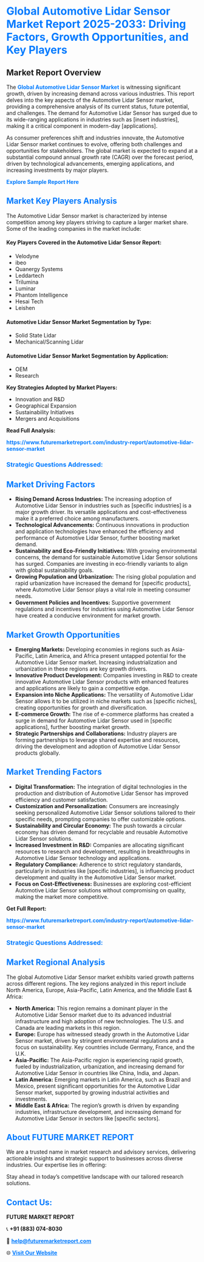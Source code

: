 <h1 style="color: #007BFF;">Global Automotive Lidar Sensor Market Report 2025-2033: Driving Factors, Growth Opportunities, and Key Players</h1>

<section id="overview">
<h2>Market Report Overview</h2>
<p>The <a href="https://www.futuremarketreport.com/industry-report/automotive-lidar-sensor-market" style="color: #007BFF; text-decoration: none;"><strong>Global Automotive Lidar Sensor Market</strong></a> is witnessing significant growth, driven by increasing demand across various industries. This report delves into the key aspects of the Automotive Lidar Sensor market, providing a comprehensive analysis of its current status, future potential, and challenges. The demand for Automotive Lidar Sensor has surged due to its wide-ranging applications in industries such as [insert industries], making it a critical component in modern-day [applications].</p>
<p>As consumer preferences shift and industries innovate, the Automotive Lidar Sensor market continues to evolve, offering both challenges and opportunities for stakeholders. The global market is expected to expand at a substantial compound annual growth rate (CAGR) over the forecast period, driven by technological advancements, emerging applications, and increasing investments by major players.</p>
</section>

<section id="overview">
<p><a href="https://www.futuremarketreport.com/request-sample/reportId=57057" style="color: #007BFF; text-decoration: none;"><strong>Explore Sample Report Here</strong></a></p>
</section>

<section id="key-players">
<h2 style="color: #007BFF;">Market Key Players Analysis</h2>
<p>The Automotive Lidar Sensor market is characterized by intense competition among key players striving to capture a larger market share. Some of the leading companies in the market include:</p>
<h4>Key Players Covered in the Automotive Lidar Sensor Report:</h4>
<ul><li>Velodyne</li><li>ibeo</li><li>Quanergy Systems</li><li>Leddartech</li><li>Trilumina</li><li>Luminar</li><li>Phantom Intelligence</li><li>Hesai Tech</li><li>Leishen</li></ul>
<h4>Automotive Lidar Sensor Market Segmentation by Type:</h4>
<ul><li>Solid State Lidar</li><li>Mechanical/Scanning Lidar</li></ul>

<h4>Automotive Lidar Sensor Market Segmentation by Application:</h4>
<ul><li>OEM</li><li>Research</li></ul>
<p><strong>Key Strategies Adopted by Market Players:</strong></p>
<ul>
<li>Innovation and R&D</li>
<li>Geographical Expansion</li>
<li>Sustainability Initiatives</li>
<li>Mergers and Acquisitions</li>
</ul>
</section>

<section>
<p><strong>Read Full Analysis: </strong></p><a href="https://www.futuremarketreport.com/industry-report/automotive-lidar-sensor-market" style="color: #007BFF; text-decoration: none;"><strong>https://www.futuremarketreport.com/industry-report/automotive-lidar-sensor-market</strong></a>
<h3 style="color: #007BFF;">Strategic Questions Addressed:</h3>
</section>

<section id="driving-factors">
<h2 style="color: #007BFF;">Market Driving Factors</h2>
<ul>
<li><strong>Rising Demand Across Industries:</strong> The increasing adoption of Automotive Lidar Sensor in industries such as [specific industries] is a major growth driver. Its versatile applications and cost-effectiveness make it a preferred choice among manufacturers.</li>
<li><strong>Technological Advancements:</strong> Continuous innovations in production and application technologies have enhanced the efficiency and performance of Automotive Lidar Sensor, further boosting market demand.</li>
<li><strong>Sustainability and Eco-Friendly Initiatives:</strong> With growing environmental concerns, the demand for sustainable Automotive Lidar Sensor solutions has surged. Companies are investing in eco-friendly variants to align with global sustainability goals.</li>
<li><strong>Growing Population and Urbanization:</strong> The rising global population and rapid urbanization have increased the demand for [specific products], where Automotive Lidar Sensor plays a vital role in meeting consumer needs.</li>
<li><strong>Government Policies and Incentives:</strong> Supportive government regulations and incentives for industries using Automotive Lidar Sensor have created a conducive environment for market growth.</li>
</ul>
</section>

<section id="growth-opportunities">
<h2 style="color: #007BFF;">Market Growth Opportunities</h2>
<ul>
<li><strong>Emerging Markets:</strong> Developing economies in regions such as Asia-Pacific, Latin America, and Africa present untapped potential for the Automotive Lidar Sensor market. Increasing industrialization and urbanization in these regions are key growth drivers.</li>
<li><strong>Innovative Product Development:</strong> Companies investing in R&D to create innovative Automotive Lidar Sensor products with enhanced features and applications are likely to gain a competitive edge.</li>
<li><strong>Expansion into Niche Applications:</strong> The versatility of Automotive Lidar Sensor allows it to be utilized in niche markets such as [specific niches], creating opportunities for growth and diversification.</li>
<li><strong>E-commerce Growth:</strong> The rise of e-commerce platforms has created a surge in demand for Automotive Lidar Sensor used in [specific applications], further boosting market growth.</li>
<li><strong>Strategic Partnerships and Collaborations:</strong> Industry players are forming partnerships to leverage shared expertise and resources, driving the development and adoption of Automotive Lidar Sensor products globally.</li>
</ul>
</section>

<section id="trending-factors">
<h2 style="color: #007BFF;">Market Trending Factors</h2>
<ul>
<li><strong>Digital Transformation:</strong> The integration of digital technologies in the production and distribution of Automotive Lidar Sensor has improved efficiency and customer satisfaction.</li>
<li><strong>Customization and Personalization:</strong> Consumers are increasingly seeking personalized Automotive Lidar Sensor solutions tailored to their specific needs, prompting companies to offer customizable options.</li>
<li><strong>Sustainability and Circular Economy:</strong> The push towards a circular economy has driven demand for recyclable and reusable Automotive Lidar Sensor solutions.</li>
<li><strong>Increased Investment in R&D:</strong> Companies are allocating significant resources to research and development, resulting in breakthroughs in Automotive Lidar Sensor technology and applications.</li>
<li><strong>Regulatory Compliance:</strong> Adherence to strict regulatory standards, particularly in industries like [specific industries], is influencing product development and quality in the Automotive Lidar Sensor market.</li>
<li><strong>Focus on Cost-Effectiveness:</strong> Businesses are exploring cost-efficient Automotive Lidar Sensor solutions without compromising on quality, making the market more competitive.</li>
</ul>
</section>

<section>
<p><strong>Get Full Report: </strong></p><a href="https://www.futuremarketreport.com/industry-report/automotive-lidar-sensor-market" style="color: #007BFF; text-decoration: none;"><strong>https://www.futuremarketreport.com/industry-report/automotive-lidar-sensor-market</strong></a>
<h3 style="color: #007BFF;">Strategic Questions Addressed:</h3>
</section>


<section id="regional-analysis">
<h2 style="color: #007BFF;">Market Regional Analysis</h2>
<p>The global Automotive Lidar Sensor market exhibits varied growth patterns across different regions. The key regions analyzed in this report include North America, Europe, Asia-Pacific, Latin America, and the Middle East & Africa:</p>
<ul>
<li><strong>North America:</strong> This region remains a dominant player in the Automotive Lidar Sensor market due to its advanced industrial infrastructure and high adoption of new technologies. The U.S. and Canada are leading markets in this region.</li>
<li><strong>Europe:</strong> Europe has witnessed steady growth in the Automotive Lidar Sensor market, driven by stringent environmental regulations and a focus on sustainability. Key countries include Germany, France, and the U.K.</li>
<li><strong>Asia-Pacific:</strong> The Asia-Pacific region is experiencing rapid growth, fueled by industrialization, urbanization, and increasing demand for Automotive Lidar Sensor in countries like China, India, and Japan.</li>
<li><strong>Latin America:</strong> Emerging markets in Latin America, such as Brazil and Mexico, present significant opportunities for the Automotive Lidar Sensor market, supported by growing industrial activities and investments.</li>
<li><strong>Middle East & Africa:</strong> The region’s growth is driven by expanding industries, infrastructure development, and increasing demand for Automotive Lidar Sensor in sectors like [specific sectors].</li>
</ul>
</section>

<footer>
<h2 style="color: #007BFF;">About FUTURE MARKET REPORT</h2>
<p>We are a trusted name in market research and advisory services, delivering actionable insights and strategic support to businesses across diverse industries. Our expertise lies in offering:</p>

<p>Stay ahead in today’s competitive landscape with our tailored research solutions.</p>

<h2 style="color: #007BFF;">Contact Us:</h2>
<p><strong>FUTURE MARKET REPORT</strong></p>
<p>📞 <strong>+91 (883) 074-8030</strong></p>
<p>📧 <strong><a href="mailto:help@futuremarketreport.com" style="color: #007BFF;">help@futuremarketreport.com</a></strong></p>
<p>🌐 <strong><a href="https://www.futuremarketreport.com/" style="color: #007BFF;">Visit Our Website</a></strong></p>
</footer>
